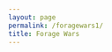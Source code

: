 ```yaml
---
layout: page
permalink: /foragewars1/
title: Forage Wars
---
```



<link rel="stylesheet" href="https://unpkg.com/leaflet@1.9.4/dist/leaflet.css" integrity="sha256-p4NxAoJBhIIN+hmNHrzRCf9tD/miZyoHS5obTRR9BMY=" crossorigin=""/>

<link rel="stylesheet" href="/meadowlands-env-hist/assets/leaflet-coord/dist/Leaflet.Coordinates-0.1.5.css"/>

<link rel="stylesheet" href="/meadowlands-env-hist/assets/leaflet-coord/dist/Leaflet.Coordinates-0.1.5.ie.css"/>

<script src="https://unpkg.com/leaflet@1.9.4/dist/leaflet.js" integrity="sha256-20nQCchB9co0qIjJZRGuk2/Z9VM+kNiyxNV1lvTlZBo=" crossorigin=""></script>

<link rel="stylesheet" href="/meadowlands-env-hist/assets/leaflet-fullscreen/Control.FullScreen.css"/>

<script src="/meadowlands-env-hist/assets/leaflet-fullscreen/Control.FullScreen.js"></script>

<script src="/meadowlands-env-hist/assets/leaflet-coord/dist/Leaflet.Coordinates-0.1.5.min.js"></script>

<style>
    #map { height: 800px; }
</style>
 <div id="map"></div>

<script src="/meadowlands-env-hist/assets/foragewars1.js"></script>
